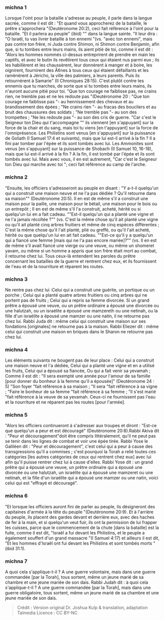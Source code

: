 
### michna 1
Lorsque l'oint pour la bataille s'adresse au peuple, il parle dans la langue sacrée, comme il est dit : "Et quand vous approcherez de la bataille, le prêtre s'approchera "(Deutéronome 20:2), ceci fait référence à l'oint pour la bataille. "Et il parlera au peuple" (ibid) "" dans la langue sainte. "Il leur dira : "O Israël, tu vas livrer bataille à ton ennemi "(vs.  "avec ton ennemi", mais pas contre ton frère, ni Juda contre Shimon, ni Shimon contre Benjamin, afin que, si tu tombes entre leurs mains, ils aient pitié de toi, comme il est dit : "Alors les hommes nommés ci-dessus entreprirent de prendre en main les captifs, et avec le butin ils revêtirent tous ceux qui étaient nus parmi eux ; ils les habillèrent et les chaussèrent, leur donnèrent à manger et à boire, les oignirent, fournirent des Ã¢nes à tous ceux qui étaient défaillants et les ramènèrent à Jéricho, la ville des palmiers, à leurs parents. Puis ils retournèrent à Samarie" (II Chroniques 28:15).  C'est plutôt contre tes ennemis que tu marches, de sorte que si tu tombes entre leurs mains, ils n'auront aucune pitié pour toi. "Que ton courage ne faiblisse pas, ne crains rien, ne tremble pas et ne les redoute pas "(Deutéronome 20 : "Que ton courage ne faiblisse pas "- au hennissement des chevaux et au brandissement des épées ; "Ne crains rien "- au fracas des boucliers et au bruit des chaussures des soldats ; "Ne tremble pas "- au son des trompettes ; "Ne les redoute pas "- au son des cris de guerre. "Car c'est le Seigneur ton Dieu qui t'accompagne "" ils viennent [en s'appuyant] sur la force de la chair et du sang, mais toi tu viens [en t'appuyant] sur la force de l'omniprésence. Les Philistins sont venus [en s'appuyant] sur la puissance de Goliath (I Samuel 17:4 et suivants), mais que lui est-il arrivé à la fin ? Il a fini par tomber par l'épée et ils sont tombés avec lui. Les Ammonites sont venus [en s'appuyant] sur la puissance de Shobach (II Samuel 10, 16-18), mais que lui est-il arrivé à la fin ? A la fin, il est tombé par l'épée et ils sont tombés avec lui. Mais avec vous, il en est autrement, "Car c'est le Seigneur ton Dieu qui marche avec toi "; ceci fait référence au camp de l'arche.

### michna 2
"Ensuite, les officiers s'adresseront au peuple en disant :  "Y a-t-il quelqu'un qui a construit une maison neuve et ne l'a pas dédiée ? Qu'il retourne dans sa maison"" (Deutéronome 20:5). Il en est de même s'il a construit une maison pour la paille, une maison pour le bétail, une maison pour le bois ou un entrepôt ; Il en est de même s'il l'a construit, acheté, hérité ou si quelqu'un lui en a fait cadeau. ""Est-il quelqu'un qui a planté une vigne et ne l'a jamais récoltée ?"" (vs. C'est la même chose qu'il ait planté une vigne ou qu'il ait planté cinq arbres fruitiers et même de cinq espèces différentes ; C'est la même chose qu'il l'ait planté, plié ou greffé, ou qu'il l'ait acheté, hérité ou que quelqu'un lui en ait fait cadeau. ""Est-ce qu'il y a quelqu'un qui a fiancé une femme [mais qui ne l'a pas encore mariée]?"" (vs. Il en est de même s'il avait fiancé une vierge ou une veuve, ou même un shomeret yavam, ou même si un homme a appris que son frère était mort au combat, il retourne chez lui. Tous ceux-là entendent les paroles du prêtre concernant les batailles de la guerre et rentrent chez eux, et ils fournissent de l'eau et de la nourriture et réparent les routes.

### michna 3
Ne rentre pas chez lui :Celui qui a construit une guérite, un portique ou un porche ; Celui qui a planté quatre arbres fruitiers ou cinq arbres qui ne portent pas de fruits ; Celui qui a repris sa femme divorcée. Si un grand prêtre a épousé une veuve, ou un prêtre ordinaire a épousé une divorcée ou une halutzah, ou un israélite a épousé une mamzereth ou une netinah, ou la fille d'un israélite a épousé une mamzer ou une natin, il ne retourne pas chez lui. Rabbi Juda dit : même celui qui construit une maison sur ses fondations [originales] ne retourne pas à la maison. Rabbi Eliezer dit : même celui qui construit une maison en briques dans le Sharon ne retourne pas chez lui.

### michna 4
Les éléments suivants ne bougent pas de leur place : Celui qui a construit une maison neuve et l'a dédiée, Celui qui a planté une vigne et en a utilisé les fruits, Celui qui a épousé sa fiancée, Ou qui a fait venir sa yevamah ; Comme il est dit : "Il sera exempté une année pour l'amour de sa famille [pour donner du bonheur à la femme qu'il a épousée]" (Deutéronome 24 : 5) "Son foyer "fait référence à sa maison ; "Il sera "fait référence à sa vigne ; "Faire le bonheur de sa femme "fait référence à sa femme ; "Il s'est marié "fait référence à la veuve de sa yevamah. Ceux-ci ne fournissent pas l'eau et la nourriture et ne réparent pas les routes [pour l'armée].

### michna 5
"Alors les officiers continueront à s'adresser aux troupes et diront : "Est-ce que quelqu'un a peur et est découragé" (Deutéronome 20:8).Rabbi Akiva dit : "Peur et découragement"doit être compris littéralement, qu'il ne peut pas se tenir dans les lignes de combat et voir une épée tirée. Rabbi Yose le Galiléen dit : "Peur et découragement", c'est celui qui a peur à cause des transgressions qu'il a commises ; c'est pourquoi la Torah a relié toutes ces catégories [les autres catégories de ceux qui rentrent chez eux] avec lui afin qu'il puisse rentrer chez lui à cause d'elles. Rabbi Yose dit : un grand prêtre qui a épousé une veuve, un prêtre ordinaire qui a épousé une divorcée ou une halutzah, un israélite qui a épousé une mamzeret ou une netinah, et la fille d'un israélite qui a épousé une mamzer ou une natin, voici celui qui est "effrayé et découragé".

### michna 6
"Et lorsque les officiers auront fini de parler au peuple, ils désigneront des capitaines d'armée à la tête du peuple "(Deutéronome 20:9). Et à l'arrière du peuple, ils placent des gardes devant et derrière eux, avec des haches de fer à la main, et si quelqu'un veut fuir, ils ont la permission de lui frapper les cuisses, parce que le commencement de la chute [dans la bataille] est la fuite, comme il est dit, "Israël a fui devant les Philistins, et le peuple a également souffert d'un grand massacre "(I Samuel 4:17) et ailleurs il est dit, "Et les hommes d'Israël ont fui devant les Philistins et sont tombés morts "(ibid 31:1).

### michna 7
A quoi cela s'applique-t-il ?  A une guerre volontaire, mais dans une guerre commandée [par la Torah], tous sortent, même un jeune marié de sa chambre et une jeune mariée de son dais. Rabbi Judah dit : à quoi cela s'applique-t-il ? A une guerre commandée [par la Torah], mais dans une guerre obligatoire, tous sortent, même un jeune marié de sa chambre et une jeune mariée de son dais.

>Crédit : Version original Dr. Joshua Kulp & translation, adaptation Talmedia
>Licence : CC BY-NC